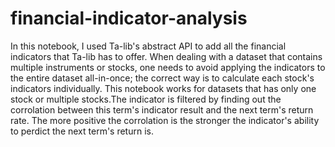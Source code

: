 # financial-indicator-analysis
In this notebook, I used Ta-lib's abstract API to add all the financial indicators that Ta-lib has to offer. When dealing with a dataset that contains multiple instruments or stocks, one needs to avoid applying the indicators to the entire dataset all-in-once; the correct way is to calculate each stock's indicators individually. This notebook works for datasets that has only one stock or multiple stocks.The indicator is filtered by finding out the corrolation between this term's indicator result and the next term's return rate. The more positive the corrolation is the stronger the indicator's ability to perdict the next term's return is.
